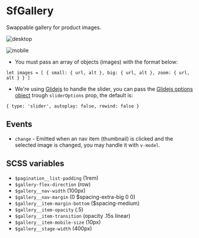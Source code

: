 # SfGallery

<!-- Write about general purpose of the component. Include screenshot (to be replaced with a live example once we migrate to vuepress) -->

Swappable gallery for product images.

![desktop](https://screenshotscdn.firefoxusercontent.com/images/57c6cd69-6bcc-47e5-aa91-0cd699b3f624.png)

![mobile](https://screenshotscdn.firefoxusercontent.com/images/48f605e9-aac5-4fc9-8e11-05e824c46c3b.png)

- You must pass an array of objects (images) with the format below:

`
let images = [
  {
    small: { url, alt },
    big: { url, alt },
    zoom: { url, alt }
  }
]
`

- We're using [Glidejs](https://glidejs.com/) to handle the slider, you can
pass the [Glidejs options object](https://glidejs.com/docs/options/)
trough `sliderOptions` prop, the default is:

`
{
  type: 'slider',
  autoplay: false,
  rewind: false
}
`

## Events

- `change` - Emitted when an nav item (thumbnail) is clicked and
the selected image is changed, you may handle it with `v-model`.

## SCSS variables

<!-- Write down SCSS variables available for configuration -->

- `$pagination__list-padding` (1rem)
- `$gallery-flex-direction` (row)
- `$gallery__nav-width` (100px)
- `$gallery__nav-margin` (0 $spacing-extra-big 0 0)
- `$gallery__item-margin-bottom` ($spacing-medium)
- `$gallery__item-opacity` (.5)
- `$gallery__item-transition` (opacity .15s linear)
- `$gallery__item-mobile-size` (10px)
- `$gallery__stage-width` (400px)
